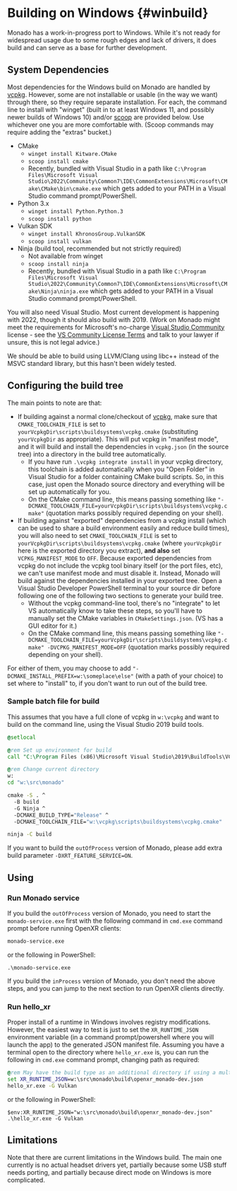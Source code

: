 # Building on Windows {#winbuild}

<!--
Copyright 2022, Collabora, Ltd. and the Monado contributors
SPDX-License-Identifier: BSL-1.0
-->

Monado has a work-in-progress port to Windows. While it's not ready for
widespread usage due to some rough edges and lack of drivers, it does build and
can serve as a base for further development.

## System Dependencies

Most dependencies for the Windows build on Monado are handled by [vcpkg][].
However, some are not installable or usable (in the way we want) through there,
so they require separate installation. For each, the command line to install
with "winget" (built in to at least Windows 11, and possibly newer builds of
Windows 10) and/or [scoop][] are provided below. Use whichever one you are more
comfortable with. (Scoop commands may require adding the "extras" bucket.)

[vcpkg]: https://vcpkg.io
[scoop]: https://github.com/ScoopInstaller/Scoop

- CMake
  - `winget install Kitware.CMake`
  - `scoop install cmake`
  - Recently, bundled with Visual Studio in a path like
    `C:\Program Files\Microsoft Visual Studio\2022\Community\Common7\IDE\CommonExtensions\Microsoft\CMake\CMake\bin\cmake.exe`
    which gets added to your PATH in a Visual Studio command prompt/PowerShell.
- Python 3.x
  - `winget install Python.Python.3`
  - `scoop install python`
- Vulkan SDK
  - `winget install KhronosGroup.VulkanSDK`
  - `scoop install vulkan`
- Ninja (build tool, recommended but not strictly required)
  - Not available from winget
  - `scoop install ninja`
  - Recently, bundled with Visual Studio in a path like
    `C:\Program Files\Microsoft Visual Studio\2022\Community\Common7\IDE\CommonExtensions\Microsoft\CMake\Ninja\ninja.exe`
    which gets added to your PATH in a Visual Studio command prompt/PowerShell.

You will also need Visual Studio. Most current development is happening with
2022, though it should also build with 2019. (Work on Monado might meet the
requirements for Microsoft's no-charge
[Visual Studio Community](https://visualstudio.microsoft.com/vs/community/)
license - see the
[VS Community License Terms](https://visualstudio.microsoft.com/license-terms/vs2022-ga-community/)
and talk to your lawyer if unsure, this is not legal advice.)

We should be able to build using LLVM/Clang using libc++ instead of the MSVC
standard library, but this hasn't been widely tested.

## Configuring the build tree

The main points to note are that:

- If building against a normal clone/checkout of [vcpkg][], make sure that
  `CMAKE_TOOLCHAIN_FILE` is set to
  `yourVcpkgDir\scripts\buildsystems\vcpkg.cmake` (substituting `yourVcpkgDir`
  as appropriate). This will put vcpkg in "manifest mode", and it will build and
  install the dependencies in `vcpkg.json` (in the source tree) into a directory
  in the build tree automatically.
  - If you have run `.\vcpkg integrate install` in your vcpkg directory, this
    toolchain is added automatically when you "Open Folder" in Visual Studio for
    a folder containing CMake build scripts. So, in this case, just open the
    Monado source directory and everything will be set up automatically for you.
  - On the CMake command line, this means passing something like
    `"-DCMAKE_TOOLCHAIN_FILE=yourVcpkgDir\scripts\buildsystems\vcpkg.cmake"`
    (quotation marks possibly required depending on your shell).
- If building against "exported" dependencies from a vcpkg install (which can be
  used to share a build environment easily and reduce build times), you will
  also need to set `CMAKE_TOOLCHAIN_FILE` is set to
  `yourVcpkgDir\scripts\buildsystems\vcpkg.cmake` (where `yourVcpkgDir` here is
  the exported directory you extract), **and also** set `VCPKG_MANIFEST_MODE` to
  `OFF`. Because exported dependencies from vcpkg do not include the vcpkg tool
  binary itself (or the port files, etc), we can't use manifest mode and must
  disable it. Instead, Monado will build against the dependencies installed in
  your exported tree. Open a Visual Studio Developer PowerShell terminal to your
  source dir before following one of the following two sections to generate your
  build tree.
  - Without the vcpkg command-line tool, there's no "integrate" to let VS
    automatically know to take these steps, so you'll have to manually set the
    CMake variables in `CMakeSettings.json`. (VS has a GUI editor for it.)
  - On the CMake command line, this means passing something like
    `"-DCMAKE_TOOLCHAIN_FILE=yourVcpkgDir\scripts\buildsystems\vcpkg.cmake" -DVCPKG_MANIFEST_MODE=OFF`
    (quotation marks possibly required depending on your shell).

For either of them, you may choose to add
`"-DCMAKE_INSTALL_PREFIX=w:\someplace\else"` (with a path of your choice) to set
where to "install" to, if you don't want to run out of the build tree.

### Sample batch file for build

This assumes that you have a full clone of vcpkg in `w:\vcpkg` and want to build
on the command line, using the Visual Studio 2019 build tools.

```bat
@setlocal

@rem Set up environment for build
call "C:\Program Files (x86)\Microsoft Visual Studio\2019\BuildTools\VC\Auxiliary\Build\vcvars64.bat"

@rem Change current directory
w:
cd "w:\src\monado"

cmake -S . ^
  -B build
  -G Ninja ^
  -DCMAKE_BUILD_TYPE="Release" ^
  -DCMAKE_TOOLCHAIN_FILE="w:\vcpkg\scripts\buildsystems\vcpkg.cmake"

ninja -C build
```

If you want to build the `outOfProcess` version of Monado, please add extra
build parameter `-DXRT_FEATURE_SERVICE=ON`.

## Using

### Run Monado service

If you build the `outOfProcess` version of Monado, you need to start
the `monado-service.exe` first with the following command in `cmd.exe`
command prompt before running OpenXR clients:

```bat
monado-service.exe
```

or the following in PowerShell:

```pwsh
.\monado-service.exe
```

If you build the `inProcess` version of Monado, you don't need the above
steps, and you can jump to the next section to run OpenXR clients directly.

### Run hello_xr

Proper install of a runtime in Windows involves registry modifications. However,
the easiest way to test is just to set the `XR_RUNTIME_JSON` environment
variable (in a command prompt/powershell where you will launch the app) to the
generated JSON manifest file. Assuming you have a terminal open to the directory
where `hello_xr.exe` is, you can run the following in `cmd.exe` command prompt,
changing path as required:

```bat
@rem May have the build type as an additional directory if using a multi-config generator
set XR_RUNTIME_JSON=w:\src\monado\build\openxr_monado-dev.json
hello_xr.exe -G Vulkan
```

or the following in PowerShell:

```pwsh
$env:XR_RUNTIME_JSON="w:\src\monado\build\openxr_monado-dev.json"
.\hello_xr.exe -G Vulkan

```

## Limitations

Note that there are current limitations in the Windows build.
The main one currently is no actual headset drivers yet, partially because
some USB stuff needs porting, and partially because direct mode on Windows
is more complicated.
